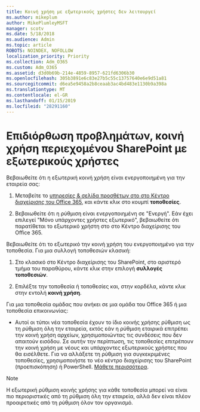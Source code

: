 ```yaml
---
title: Κοινή χρήση με εξωτερικούς χρήστες δεν λειτουργεί
ms.author: mikeplum
author: MikePlumleyMSFT
manager: scotv
ms.date: 5/18/2018
ms.audience: Admin
ms.topic: article
ROBOTS: NOINDEX, NOFOLLOW
localization_priority: Priority
ms.collection: Adm_O365
ms.custom: Adm_O365
ms.assetid: d3d0b69b-214e-4859-8957-621fd6306b30
ms.openlocfilehash: 305b3891e6c83e27b5c55c13757640e6e9d51a81
ms.sourcegitcommit: d6ea5e9458a2b8ceaab3ac4bd483e1130b9a398a
ms.translationtype: MT
ms.contentlocale: el-GR
ms.lasthandoff: 01/15/2019
ms.locfileid: "28291160"
---
```

# <a name="fix-problems-sharing-sharepoint-content-with-external-users"></a>Επιδιόρθωση προβλημάτων, κοινή χρήση περιεχομένου SharePoint με εξωτερικούς χρήστες

Βεβαιωθείτε ότι η εξωτερική κοινή χρήση είναι ενεργοποιημένη για την εταιρεία σας:
  
1. Μεταβείτε το [υπηρεσίες &amp; σελίδα προσθέτων στο στο Κέντρο διαχείρισης του Office 365](https://portal.office.com/adminportal/home#/Settings/ServicesAndAddIns), και κάντε κλικ στο κουμπί **τοποθεσίες**.
    
2. Βεβαιωθείτε ότι η ρύθμιση είναι ενεργοποιημένη σε "Ενεργή". Εάν έχει επιλεγεί "Μόνο υπάρχοντες χρήστες εξωτερικό", βεβαιωθείτε ότι παρατίθεται το εξωτερικό χρήστη στο στο Κέντρο διαχείρισης του Office 365.
    
Βεβαιωθείτε ότι το εξωτερικό την κοινή χρήση του ενεργοποιημένο για την τοποθεσία. Για μια συλλογή τοποθεσιών κλασική:
  
1. Στο κλασικό στο Κέντρο διαχείρισης του SharePoint, στο αριστερό τμήμα του παραθύρου, κάντε κλικ στην επιλογή **συλλογές τοποθεσιών**.
    
2. Επιλέξτε την τοποθεσία ή τοποθεσίες και, στην κορδέλα, κάντε κλικ στην εντολή **κοινή χρήση**.
    
Για μια τοποθεσία ομάδας που ανήκει σε μια ομάδα του Office 365 ή μια τοποθεσία επικοινωνίας:
  
- Αυτοί οι τύποι νέα τοποθεσία έχουν το ίδιο κοινής χρήσης ρύθμιση ως τη ρύθμιση όλη την εταιρεία, εκτός εάν η ρύθμιση εταιρικά επιτρέπει την κοινή χρήση αρχείων, χρησιμοποιώντας τις συνδέσεις που δεν απαιτούν εισόδου. Σε αυτήν την περίπτωση, τις τοποθεσίες επιτρέπουν την κοινή χρήση με νέους και υπάρχοντες εξωτερικούς χρήστες που θα εισέλθετε. Για να αλλάξετε τη ρύθμιση για συγκεκριμένες τοποθεσίες, χρησιμοποιήστε το νέο κέντρο διαχείρισης του SharePoint (προεπισκόπηση) ή PowerShell. [Μάθετε περισσότερα](https://go.microsoft.com/fwlink/?linkid=871863).
    
> [!NOTE]
> Η εξωτερική ρύθμιση κοινής χρήσης για κάθε τοποθεσία μπορεί να είναι πιο περιοριστικές από τη ρύθμιση όλη την εταιρεία, αλλά δεν είναι πλέον προαιρετικές από τη ρύθμιση όλον τον οργανισμό. 
  

